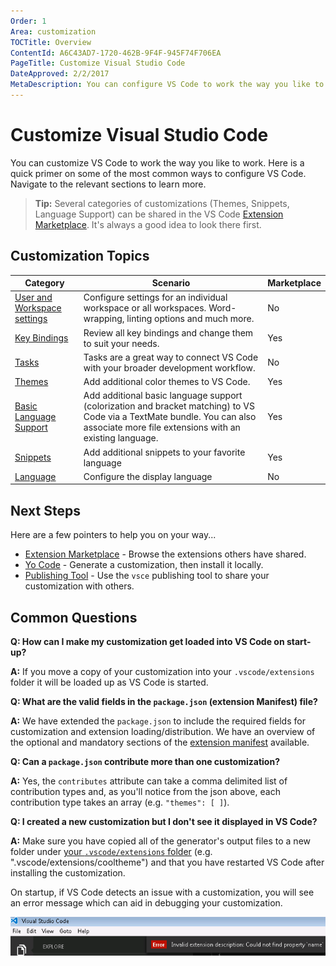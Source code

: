 ```yaml
---
Order: 1
Area: customization
TOCTitle: Overview
ContentId: A6C43AD7-1720-462B-9F4F-945F74F706EA
PageTitle: Customize Visual Studio Code
DateApproved: 2/2/2017
MetaDescription: You can configure VS Code to work the way you like to work.  Here is a quick primer on some of the most common ways to configure VS Code.
---
```

# Customize Visual Studio Code

You can customize VS Code to work the way you like to work.  Here is a quick primer on some of the most common ways to configure VS Code.  Navigate to the relevant sections to learn more.

>**Tip:** Several categories of customizations (Themes, Snippets, Language Support) can be shared in the VS Code [Extension Marketplace](/docs/editor/extension-gallery.md).  It's always a good idea to look there first.

## Customization Topics

**Category**|**Scenario**|**Marketplace**
------------|------------|-----------
[User and Workspace settings](/docs/customization/userandworkspace.md)|Configure settings for an individual workspace or all workspaces.  Word-wrapping, linting options and much more.|No
[Key Bindings](/docs/customization/keybindings.md)| Review all key bindings and change them to suit your needs.|Yes
[Tasks](/docs/editor/tasks.md)|Tasks are a great way to connect VS Code with your broader development workflow.|No
[Themes](/docs/customization/themes.md)| Add additional color themes to VS Code.|Yes
[Basic Language Support](/docs/customization/colorizer.md)| Add additional basic language support (colorization and bracket matching) to VS Code via a TextMate bundle.  You can also associate more file extensions with an existing language.|Yes
[Snippets](/docs/customization/userdefinedsnippets.md)|Add additional snippets to your favorite language|Yes
[Language](/docs/customization/locales.md)|Configure the display language|No

## Next Steps

Here are a few pointers to help you on your way...

* [Extension Marketplace](/docs/editor/extension-gallery.md) - Browse the extensions others have shared.
* [Yo Code](/docs/tools/yocode.md) -  Generate a customization, then install it locally.
* [Publishing Tool](/docs/tools/vscecli.md) - Use the `vsce` publishing tool to share your customization with others.

## Common Questions

**Q: How can I make my customization get loaded into VS Code on start-up?**

**A:** If you move a copy of your customization into your `.vscode/extensions` folder it will be loaded up as VS Code is started.

**Q: What are the valid fields in the `package.json` (extension Manifest) file?**

**A:** We have extended the `package.json` to include the required fields for customization and extension loading/distribution. We have an overview of the optional and mandatory sections of the [extension manifest](/docs/extensionAPI/extension-manifest.md) available.

**Q: Can a `package.json` contribute more than one customization?**

**A:** Yes, the `contributes` attribute can take a comma delimited list of contribution types and, as you'll notice from the json above, each contribution type takes an array (e.g. `"themes": [ ]`).

**Q: I created a new customization but I don't see it displayed in VS Code?**

**A:** Make sure you have copied all of the generator's output files to a new folder under [your `.vscode/extensions` folder](/docs/extensions/install-extension.md#your-extensions-folder) (e.g. ".vscode/extensions/cooltheme") and that you have restarted VS Code after installing the customization.

On startup, if VS Code detects an issue with a customization, you will see an error message which can aid in debugging your customization.

![customization error](images/overview/error.png)
